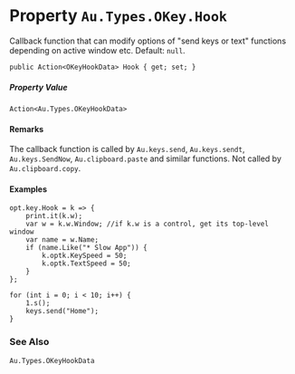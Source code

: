 # Property `Au.Types.OKey.Hook`

Callback function that can modify options of "send keys or text" functions depending on active window etc. Default: `null`.

```
public Action<OKeyHookData> Hook { get; set; }
```

##### Property Value

`Action<Au.Types.OKeyHookData>`

#### Remarks

The callback function is called by `Au.keys.send`, `Au.keys.sendt`, `Au.keys.SendNow`, `Au.clipboard.paste` and similar functions. Not called by `Au.clipboard.copy`.

#### Examples

```
opt.key.Hook = k => {
	print.it(k.w);
	var w = k.w.Window; //if k.w is a control, get its top-level window
	var name = w.Name;
	if (name.Like("* Slow App")) {
		k.optk.KeySpeed = 50;
		k.optk.TextSpeed = 50;
	}
};

for (int i = 0; i < 10; i++) {
	1.s();
	keys.send("Home");
}
```

### See Also

`Au.Types.OKeyHookData`